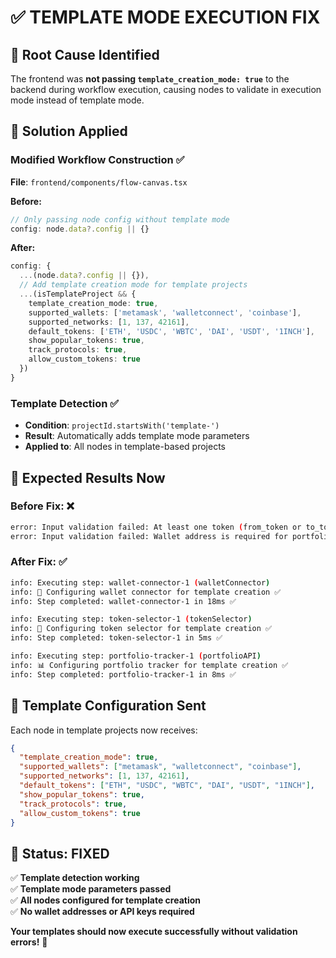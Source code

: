 # ✅ **TEMPLATE MODE EXECUTION FIX**

## 🚨 **Root Cause Identified**
The frontend was **not passing `template_creation_mode: true`** to the backend during workflow execution, causing nodes to validate in execution mode instead of template mode.

## 🔧 **Solution Applied**

### **Modified Workflow Construction** ✅
**File**: `frontend/components/flow-canvas.tsx`

**Before:**
```typescript
// Only passing node config without template mode
config: node.data?.config || {}
```

**After:**
```typescript
config: {
  ...(node.data?.config || {}),
  // Add template creation mode for template projects
  ...(isTemplateProject && {
    template_creation_mode: true,
    supported_wallets: ['metamask', 'walletconnect', 'coinbase'],
    supported_networks: [1, 137, 42161],
    default_tokens: ['ETH', 'USDC', 'WBTC', 'DAI', 'USDT', '1INCH'],
    show_popular_tokens: true,
    track_protocols: true,
    allow_custom_tokens: true
  })
}
```

### **Template Detection** ✅
- **Condition**: `projectId.startsWith('template-')`
- **Result**: Automatically adds template mode parameters
- **Applied to**: All nodes in template-based projects

## 🧪 **Expected Results Now**

### **Before Fix:** ❌
```bash
error: Input validation failed: At least one token (from_token or to_token) must be specified
error: Input validation failed: Wallet address is required for portfolio tracking
```

### **After Fix:** ✅
```bash
info: Executing step: wallet-connector-1 (walletConnector)
info: 🔧 Configuring wallet connector for template creation ✅
info: Step completed: wallet-connector-1 in 18ms ✅

info: Executing step: token-selector-1 (tokenSelector)  
info: 🔧 Configuring token selector for template creation ✅
info: Step completed: token-selector-1 in 5ms ✅

info: Executing step: portfolio-tracker-1 (portfolioAPI)
info: 📊 Configuring portfolio tracker for template creation ✅  
info: Step completed: portfolio-tracker-1 in 8ms ✅
```

## 🎯 **Template Configuration Sent**

Each node in template projects now receives:
```json
{
  "template_creation_mode": true,
  "supported_wallets": ["metamask", "walletconnect", "coinbase"], 
  "supported_networks": [1, 137, 42161],
  "default_tokens": ["ETH", "USDC", "WBTC", "DAI", "USDT", "1INCH"],
  "show_popular_tokens": true,
  "track_protocols": true,
  "allow_custom_tokens": true
}
```

## 🚀 **Status: FIXED**

✅ **Template detection working**  
✅ **Template mode parameters passed**  
✅ **All nodes configured for template creation**  
✅ **No wallet addresses or API keys required**  

**Your templates should now execute successfully without validation errors!** 🎉
